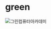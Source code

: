 # green

![그린컴퓨터아카데미](https://github.com/user-attachments/assets/89827a4d-3cda-46eb-9b0f-d1cb37074fe0)
